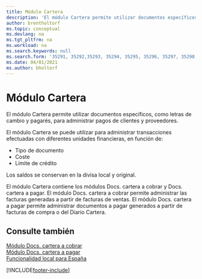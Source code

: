 ```yaml
---
title: Módulo Cartera
description: 'El módulo Cartera permite utilizar documentos específicos, como letras de cambio y pagarés, para administrar pagos de clientes y proveedores.'
author: brentholtorf
ms.topic: conceptual
ms.devlang: na
ms.tgt_pltfrm: na
ms.workload: na
ms.search.keywords: null
ms.search.form: '35291, 35292,35293, 35294, 35295, 35296, 35297, 35298, 35299, 35300, 35301, 35302, 35303, 35304, 35305, 35306, 35848, 35850, 7000003, 7000004, 7000005, 7000006, 7000007, 7000008, 7000009, 7000010, 7000011, 7000012, 70000013, 7000014, 7000015, 7000016, 7000017, 7000018, 7000019, 7000020, 7000021, 7000022, 7000024, 7000025, 7000029, 7000030, 7000031, 7000032, 7000033, 7000034, 7000036, 7000037, 7000040, 7000041, 7000044, 7000045, 700071, 700072'
ms.date: 04/01/2021
ms.author: bholtorf
---
```

# Módulo Cartera
El módulo Cartera permite utilizar documentos específicos, como letras de cambio y pagarés, para administrar pagos de clientes y proveedores.  

El módulo Cartera se puede utilizar para administrar transacciones efectuadas con diferentes unidades financieras, en función de:  

- Tipo de documento  
- Coste  
- Límite de crédito  

Los saldos se conservan en la divisa local y original.  

El módulo Cartera contiene los módulos Docs. cartera a cobrar y Docs. cartera a pagar. El módulo Docs. cartera a cobrar permite administrar las facturas generadas a partir de facturas de ventas. El módulo Docs. cartera a pagar permite administrar documentos a pagar generados a partir de facturas de compra o del Diario Cartera.  

## Consulte también  
 [Módulo Docs. cartera a cobrar](receivables-cartera-module.md)   
 [Módulo Docs. cartera a pagar](payments-cartera-module.md)   
 [Funcionalidad local para España](spain-local-functionality.md)


[!INCLUDE[footer-include](../../includes/footer-banner.md)]